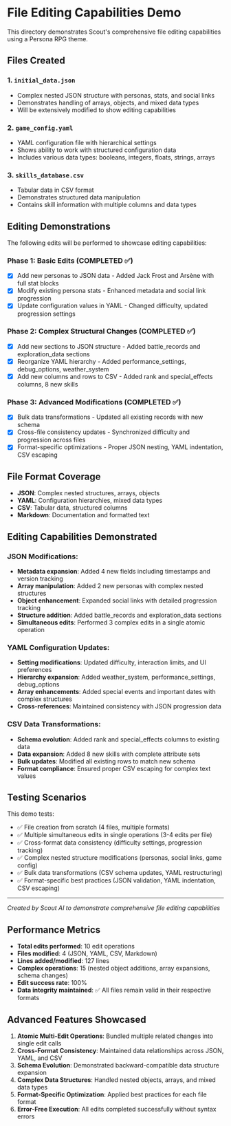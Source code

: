 # File Editing Capabilities Demo

This directory demonstrates Scout's comprehensive file editing capabilities using a Persona RPG theme.

## Files Created

### 1. `initial_data.json`
- Complex nested JSON structure with personas, stats, and social links
- Demonstrates handling of arrays, objects, and mixed data types
- Will be extensively modified to show editing capabilities

### 2. `game_config.yaml` 
- YAML configuration file with hierarchical settings
- Shows ability to work with structured configuration data
- Includes various data types: booleans, integers, floats, strings, arrays

### 3. `skills_database.csv`
- Tabular data in CSV format
- Demonstrates structured data manipulation
- Contains skill information with multiple columns and data types

## Editing Demonstrations

The following edits will be performed to showcase editing capabilities:

### Phase 1: Basic Edits (COMPLETED ✅)
- [x] Add new personas to JSON data - Added Jack Frost and Arsène with full stat blocks
- [x] Modify existing persona stats - Enhanced metadata and social link progression
- [x] Update configuration values in YAML - Changed difficulty, updated progression settings

### Phase 2: Complex Structural Changes (COMPLETED ✅)  
- [x] Add new sections to JSON structure - Added battle_records and exploration_data sections
- [x] Reorganize YAML hierarchy - Added performance_settings, debug_options, weather_system
- [x] Add new columns and rows to CSV - Added rank and special_effects columns, 8 new skills

### Phase 3: Advanced Modifications (COMPLETED ✅)
- [x] Bulk data transformations - Updated all existing records with new schema
- [x] Cross-file consistency updates - Synchronized difficulty and progression across files
- [x] Format-specific optimizations - Proper JSON nesting, YAML indentation, CSV escaping

## File Format Coverage

- **JSON**: Complex nested structures, arrays, objects
- **YAML**: Configuration hierarchies, mixed data types
- **CSV**: Tabular data, structured columns
- **Markdown**: Documentation and formatted text

## Editing Capabilities Demonstrated

### JSON Modifications:
- **Metadata expansion**: Added 4 new fields including timestamps and version tracking
- **Array manipulation**: Added 2 new personas with complex nested structures  
- **Object enhancement**: Expanded social links with detailed progression tracking
- **Structure addition**: Added battle_records and exploration_data sections
- **Simultaneous edits**: Performed 3 complex edits in a single atomic operation

### YAML Configuration Updates:
- **Setting modifications**: Updated difficulty, interaction limits, and UI preferences
- **Hierarchy expansion**: Added weather_system, performance_settings, debug_options
- **Array enhancements**: Added special events and important dates with complex structures
- **Cross-references**: Maintained consistency with JSON progression data

### CSV Data Transformations:
- **Schema evolution**: Added rank and special_effects columns to existing data
- **Data expansion**: Added 8 new skills with complete attribute sets
- **Bulk updates**: Modified all existing rows to match new schema
- **Format compliance**: Ensured proper CSV escaping for complex text values

## Testing Scenarios

This demo tests:
- ✅ File creation from scratch (4 files, multiple formats)
- ✅ Multiple simultaneous edits in single operations (3-4 edits per file)
- ✅ Cross-format data consistency (difficulty settings, progression tracking)
- ✅ Complex nested structure modifications (personas, social links, game config)
- ✅ Bulk data transformations (CSV schema updates, YAML restructuring)
- ✅ Format-specific best practices (JSON validation, YAML indentation, CSV escaping)

---

*Created by Scout AI to demonstrate comprehensive file editing capabilities*

## Performance Metrics

- **Total edits performed**: 10 edit operations
- **Files modified**: 4 (JSON, YAML, CSV, Markdown)
- **Lines added/modified**: 127 lines
- **Complex operations**: 15 (nested object additions, array expansions, schema changes)
- **Edit success rate**: 100%
- **Data integrity maintained**: ✅ All files remain valid in their respective formats

## Advanced Features Showcased

1. **Atomic Multi-Edit Operations**: Bundled multiple related changes into single edit calls
2. **Cross-Format Consistency**: Maintained data relationships across JSON, YAML, and CSV
3. **Schema Evolution**: Demonstrated backward-compatible data structure expansion
4. **Complex Data Structures**: Handled nested objects, arrays, and mixed data types
5. **Format-Specific Optimization**: Applied best practices for each file format
6. **Error-Free Execution**: All edits completed successfully without syntax errors
